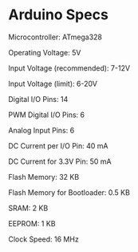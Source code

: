 Arduino Specs
=============

Microcontroller:	ATmega328

Operating Voltage: 	5V

Input Voltage (recommended): 	7-12V

Input Voltage (limit): 	6-20V

Digital I/O Pins:     	14

PWM Digital I/O Pins: 	6

Analog Input Pins: 	6

DC Current per I/O Pin: 	40 mA

DC Current for 3.3V Pin: 	50 mA

Flash Memory: 	32 KB

Flash Memory for Bootloader: 	0.5 KB

SRAM: 	2 KB

EEPROM: 	1 KB

Clock Speed: 	16 MHz
